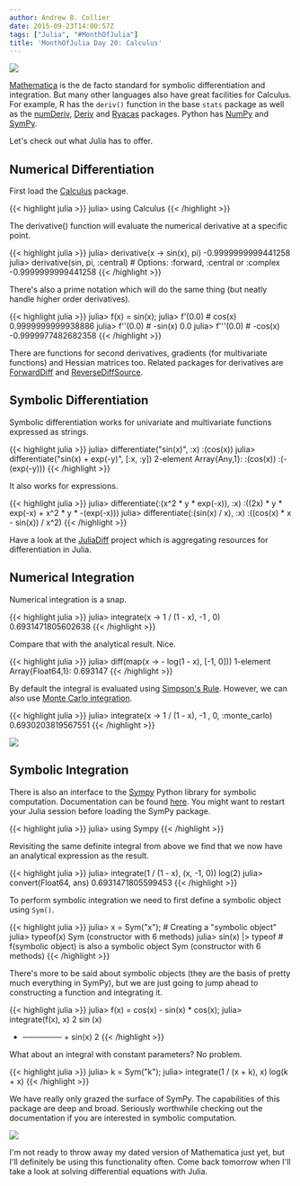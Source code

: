 ```yaml
---
author: Andrew B. Collier
date: 2015-09-23T14:00:57Z
tags: ["Julia", "#MonthOfJulia"]
title: 'MonthOfJulia Day 20: Calculus'
---
```


<!--more-->

<img src="/img/2015/09/Julia-Logo-Calculus.png">

[Mathematica](http://www.wolfram.com/mathematica/) is the de facto standard for symbolic differentiation and integration. But many other languages also have great facilities for Calculus. For example, R has the `deriv()` function in the base `stats` package as well as the [numDeriv](https://cran.r-project.org/web/packages/numDeriv/), [Deriv](https://cran.r-project.org/web/packages/Deriv/) and [Ryacas](https://cran.r-project.org/web/packages/Ryacas/) packages. Python has [NumPy](http://www.numpy.org/) and [SymPy](http://www.sympy.org/en/index.html).

Let's check out what Julia has to offer.

## Numerical Differentiation

First load the [Calculus](https://github.com/johnmyleswhite/Calculus.jl) package.

{{< highlight julia >}}
julia> using Calculus
{{< /highlight >}}

The derivative() function will evaluate the numerical derivative at a specific point.

{{< highlight julia >}}
julia> derivative(x -> sin(x), pi)
-0.9999999999441258
julia> derivative(sin, pi, :central)			# Options: :forward, :central or :complex
-0.9999999999441258
{{< /highlight >}}

There's also a prime notation which will do the same thing (but neatly handle higher order derivatives).

{{< highlight julia >}}
julia> f(x) = sin(x);
julia> f'(0.0) # cos(x)
0.9999999999938886
julia> f''(0.0) # -sin(x)
0.0
julia> f'''(0.0) # -cos(x)
-0.9999977482682358
{{< /highlight >}}

There are functions for second derivatives, gradients (for multivariate functions) and Hessian matrices too. Related packages for derivatives are [ForwardDiff](https://github.com/JuliaDiff/ForwardDiff.jl) and [ReverseDiffSource](https://github.com/JuliaDiff/ReverseDiffSource.jl).

## Symbolic Differentiation

Symbolic differentiation works for univariate and multivariate functions expressed as strings.

{{< highlight julia >}}
julia> differentiate("sin(x)", :x)
:(cos(x))
julia> differentiate("sin(x) + exp(-y)", [:x, :y])
2-element Array{Any,1}:
 :(cos(x))
 :(-(exp(-y)))
{{< /highlight >}}

It also works for expressions.

{{< highlight julia >}}
julia> differentiate(:(x^2 \* y \* exp(-x)), :x)
:((2x) \* y \* exp(-x) + x^2 \* y \* -(exp(-x)))
julia> differentiate(:(sin(x) / x), :x)
:((cos(x) * x - sin(x)) / x^2)
{{< /highlight >}}

Have a look at the [JuliaDiff](http://www.juliadiff.org/) project which is aggregating resources for differentiation in Julia.

## Numerical Integration

Numerical integration is a snap.

{{< highlight julia >}}
julia> integrate(x -> 1 / (1 - x), -1 , 0)
0.6931471805602638
{{< /highlight >}}

Compare that with the analytical result. Nice.

{{< highlight julia >}}
julia> diff(map(x -> - log(1 - x), [-1, 0]))
1-element Array{Float64,1}:
 0.693147
{{< /highlight >}}

By default the integral is evaluated using [Simpson's Rule](https://en.wikipedia.org/wiki/Simpson%27s_rule). However, we can also use [Monte Carlo integration](https://en.wikipedia.org/wiki/Monte_Carlo_integration).

{{< highlight julia >}}
julia> integrate(x -> 1 / (1 - x), -1 , 0, :monte_carlo)
0.6930203819567551
{{< /highlight >}}

<img src="/img/2015/09/Sympy-logo.png">

## Symbolic Integration

There is also an interface to the [Sympy](http://www.sympy.org/en/index.html) Python library for symbolic computation. Documentation can be found [here](http://mth229.github.io/symbolic.html). You might want to restart your Julia session before loading the SymPy package.

{{< highlight julia >}}
julia> using Sympy
{{< /highlight >}}

Revisiting the same definite integral from above we find that we now have an analytical expression as the result.

{{< highlight julia >}}
julia> integrate(1 / (1 - x), (x, -1, 0))
log(2)
julia> convert(Float64, ans)
0.6931471805599453
{{< /highlight >}}

To perform symbolic integration we need to first define a symbolic object using `Sym()`.

{{< highlight julia >}}
julia> x = Sym("x");              # Creating a "symbolic object"
julia> typeof(x)
Sym (constructor with 6 methods)
julia> sin(x) |> typeof           # f(symbolic object) is also a symbolic object
Sym (constructor with 6 methods)
{{< /highlight >}}

There's more to be said about symbolic objects (they are the basis of pretty much everything in SymPy), but we are just going to jump ahead to constructing a function and integrating it.

{{< highlight julia >}}
julia> f(x) = cos(x) - sin(x) * cos(x);
julia> integrate(f(x), x)
     2
  sin (x)
- ─────── + sin(x)
     2
{{< /highlight >}}

What about an integral with constant parameters? No problem.

{{< highlight julia >}}
julia> k = Sym("k");
julia> integrate(1 / (x + k), x)
log(k + x)
{{< /highlight >}}

We have really only grazed the surface of SymPy. The capabilities of this package are deep and broad. Seriously worthwhile checking out the documentation if you are interested in symbolic computation.

[<img src="/img/2015/09/newton_and_leibniz.png">](https://xkcd.com/626/)

I'm not ready to throw away my dated version of Mathematica just yet, but I'll definitely be using this functionality often. Come back tomorrow when I'll take a look at solving differential equations with Julia.
